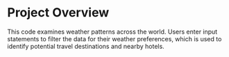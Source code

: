 # Project Overview
This code examines weather patterns across the world. Users enter input statements to filter the data for their weather preferences, which is used to identify potential travel destinations and nearby hotels. 
